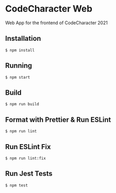 # CodeCharacter Web
Web App for the frontend of CodeCharacter 2021

## Installation

```
$ npm install
```

## Running

```
$ npm start
```

## Build

```
$ npm run build
```

## Format with Prettier & Run ESLint

```
$ npm run lint
```

## Run ESLint Fix

```
$ npm run lint:fix
```

## Run Jest Tests

```
$ npm test
```
